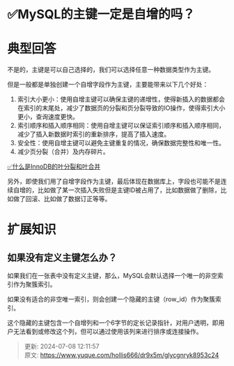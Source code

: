 # ✅MySQL的主键一定是自增的吗？

# 典型回答


不是的，主键是可以自己选择的，我们可以选择任意一种数据类型作为主键。



但是一般都是单独创建一个自增字段作为主键，主要能带来以下几个好处：



1. 索引大小更小：使用自增主键可以确保主键的递增性，使得新插入的数据都会在索引的末尾处，减少了数据页的分裂和页分裂导致的IO操作，使得索引大小更小，查询速度更快。
2. 索引顺序和插入顺序相同：使用自增主键可以保证索引顺序和插入顺序相同，减少了插入新数据时索引的重新排序，提高了插入速度。
3. 安全性：使用自增主键可以避免主键重复的情况，确保数据完整性和唯一性。
4. 减少页分裂（合并）及内存碎片。



[✅什么是InnoDB的叶分裂和叶合并](https://www.yuque.com/hollis666/dr9x5m/lq17kh7gaf8ayipw)



另外，即使我们用了自增字段作为主键，最后体现在数据库上，字段也可能不是连续自增的，比如做了某一次插入失败但是主键ID被占用了，比如数据做了删除，比如做了回滚、比如做了数据订正等等。

# 扩展知识


## 如果没有定义主键怎么办？


如果我们在一张表中没有定义主键，那么，MySQL会默认选择一个唯一的非空索引作为聚簇索引。



如果没有适合的非空唯一索引，则会创建一个隐藏的主键（row_id）作为聚簇索引。



这个隐藏的主键包含一个自增列和一个6字节的定长记录指针，对用户透明，即用户无法看到或修改这个列，但可以通过使用该列来进行排序或连接操作。



> 更新: 2024-07-08 12:11:57  
> 原文: <https://www.yuque.com/hollis666/dr9x5m/glycgnryk8953c24>